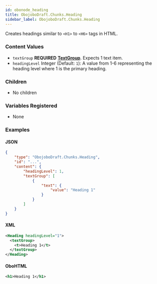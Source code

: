 ```yaml
---
id: obonode_heading
title: ObojoboDraft.Chunks.Heading
sidebar_label: ObojoboDraft.Chunks.Heading
---
```


Creates headings similar to `<H1>` to `<H6>` tags in HTML.

### Content Values

* `textGroup` **REQUIRED** **[TextGroup](content_textgroup.md)**. Expects 1 text item.
* `headingLevel` Integer (Default: `1`): A value from 1-6 representing the heading level where 1 is the primary heading.

### Children

* No children

### Variables Registered

* None

### Examples

#### JSON

```json
{
	"type": "ObojoboDraft.Chunks.Heading",
	"id": "...",
	"content": {
		"headingLevel": 1,
		"textGroup": [
			{
				"text": {
					"value": "Heading 1"
				}
			}
		]
	}
}
```

#### XML

```xml
<Heading headingLevel="1">
  <textGroup>
    <t>Heading 1</t>
  </textGroup>
</Heading>
```

#### OboHTML

```xml
<h1>Heading 1</h1>
```
